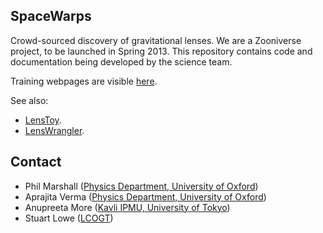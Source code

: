 SpaceWarps
----------

Crowd-sourced discovery of gravitational lenses. We are a Zooniverse project, 
to be launched in Spring 2013. This repository contains code and documentation
being developed by the science team.

Training webpages are visible 
[here](http://drphilmarshall.github.com/SpaceWarps/).

See also:
* [LensToy](http://github.com/slowe/LensToy/).
* [LensWrangler](http://github.com/drphilmarshall/LensWrangler/).


Contact
-------

* Phil Marshall ([Physics Department, University of Oxford](http://www2.physics.ox.ac.uk/research/astrophysics))
* Aprajita Verma ([Physics Department, University of Oxford](http://www2.physics.ox.ac.uk/research/astrophysics))
* Anupreeta More ([Kavli IPMU, University of Tokyo](http://www.ipmu.jp/))
* Stuart Lowe ([LCOGT](http://lcogt.net/))
